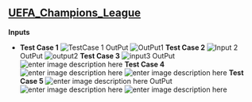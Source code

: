## [UEFA_Champions_League](https://github.com/Shashwatsingh22/UEFA_Champions_League)

**Inputs**

 - **Test Case 1** ![TestCase 1](https://demo-api-task.s3.ap-south-1.amazonaws.com/input_1.PNG)
   OutPut
   ![OutPut1](https://demo-api-task.s3.ap-south-1.amazonaws.com/output_1.PNG)
   **Test Case 2** ![Input 2](https://demo-api-task.s3.ap-south-1.amazonaws.com/input_2.PNG)
   OutPut
   ![output2](https://demo-api-task.s3.ap-south-1.amazonaws.com/output_2.PNG)
   **Test Case 3** ![input3](https://demo-api-task.s3.ap-south-1.amazonaws.com/input_3.PNG)
   OutPut ![enter image description
   here](https://demo-api-task.s3.ap-south-1.amazonaws.com/output_3.PNG)
   **Test Case 4** ![enter image description here](https://demo-api-task.s3.ap-south-1.amazonaws.com/input_4.PNG)
   ![enter image description
   here](https://demo-api-task.s3.ap-south-1.amazonaws.com/output_4.PNG)
   **Test Case 5** ![enter image description here](https://demo-api-task.s3.ap-south-1.amazonaws.com/input_5.PNG)
   OutPut ![enter image description
   here](https://demo-api-task.s3.ap-south-1.amazonaws.com/output_5_1.PNG)
   ![enter image description
   here](https://demo-api-task.s3.ap-south-1.amazonaws.com/output_5_2.PNG)

